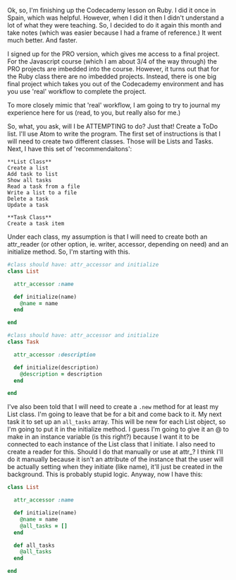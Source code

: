Ok, so, I'm finishing up the Codecademy lesson on Ruby. I did it once in Spain, which was helpful. However, when I did it then I didn't understand a lot of what they were teaching. So, I decided to do it again this month and take notes (which was easier because I had a frame of reference.) It went much better. And faster.

I signed up for the PRO version, which gives me access to a final project. For the Javascript course (which I am about 3/4 of the way through) the PRO projects are imbedded into the course. However, it turns out that for the Ruby class there are no imbedded projects. Instead, there is one big final project which takes you out of the Codecademy environment and has you use 'real' workflow to complete the project.

To more closely mimic that 'real' workflow, I am going to try to journal my experience here for us (read, to you, but really also for me.)

So, what, you ask, will I be ATTEMPTING to do? Just that! Create a ToDo list. I'll use Atom to write the program. The first set of instructions is that I will need to create two different classes. Those will be Lists and Tasks. Next, I have this set of 'recommendaitons': 

    **List Class**
    Create a list
    Add task to list
    Show all tasks
    Read a task from a file
    Write a list to a file
    Delete a task
    Update a task
    
    **Task Class**
    Create a task item

Under each class, my assumption is that I will need to create both an attr_reader (or other option, ie. writer, accessor, depending on need) and an initialize method. So, I'm starting with this. 

```ruby
#class should have: attr_accessor and initialize
class List

  attr_accessor :name

  def initialize(name)
    @name = name
  end

end

#class should have: attr_accessor and initialize
class Task

  attr_accessor :description

  def initialize(description)
    @description = description
  end

end
```

I've also been told that I will need to create a `.new` method for at least my List class. I'm going to leave that be for a bit and come back to it. My next task it to set up an `all_tasks` array. This will be new for each List object, so I'm going to put it in the initialize method. I guess I'm going to give it an @ to make in an instance variable (is this right?) because I want it to be connected to each instance of the List class that I initiate. I also need to create a reader for this. Should I do that manually or use at attr_? I think I'll do it manually because it isn't an attribute of the instance that the user will be actually setting when they initiate (like name), it'll just be created in the background. This is probably stupid logic. Anyway, now I have this:

```ruby
class List

  attr_accessor :name

  def initialize(name)
    @name = name
    @all_tasks = []
  end

  def all_tasks
    @all_tasks
  end 

end
```
